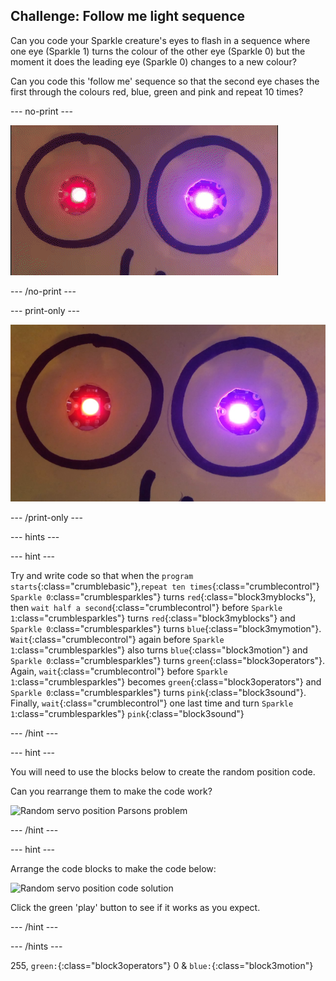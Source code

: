 ## Challenge: Follow me light sequence

Can you code your Sparkle creature's eyes to flash in a sequence where one eye (Sparkle 1) turns the colour of the other eye (Sparkle 0) but the moment it does the leading eye (Sparkle 0) changes to a new colour?

Can you code this 'follow me' sequence so that the second eye chases the first through the colours red, blue, green and pink and repeat 10 times?

--- no-print ---

![Sparkle follow me sequence loop](images/step8challengeSequence.gif)

--- /no-print ---

--- print-only ---

![Sparkle follow me sequence loop](images/step8challengeSequence.png)

--- /print-only ---

--- hints ---

--- hint ---

Try and write code so that when the `program starts`{:class="crumblebasic"},`repeat ten times`{:class="crumblecontrol"} `Sparkle 0`:class="crumblesparkles"} turns `red`{:class="block3myblocks"}, then `wait half a second`{:class="crumblecontrol"} before `Sparkle 1`:class="crumblesparkles"} turns `red`{:class="block3myblocks"} and `Sparkle 0`:class="crumblesparkles"} turns `blue`{:class="block3mymotion"}. `Wait`{:class="crumblecontrol"} again before `Sparkle 1`:class="crumblesparkles"} also turns `blue`{:class="block3motion"} and `Sparkle 0`:class="crumblesparkles"} turns `green`{:class="block3operators"}. Again, `wait`{:class="crumblecontrol"} before `Sparkle 1`:class="crumblesparkles"} becomes `green`{:class="block3operators"} and `Sparkle 0`:class="crumblesparkles"} turns `pink`{:class="block3sound"}. Finally, `wait`{:class="crumblecontrol"} one last time and turn `Sparkle 1`:class="crumblesparkles"} `pink`{:class="block3sound"}

--- /hint ---

--- hint ---

You will need to use the blocks below to create the random position code.

Can you rearrange them to make the code work?

![Random servo position Parsons problem](images/random_servo_parsons.png)

--- /hint ---

--- hint ---

Arrange the code blocks to make the code below:

![Random servo position code solution](images/random_servo_solution.png)

Click the green 'play' button to see if it works as you expect.

--- /hint ---

--- /hints ---

 255, `green:`{:class="block3operators"} 0 & `blue:`{:class="block3motion"}
